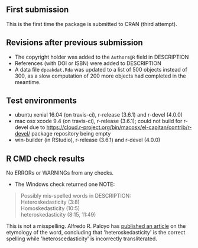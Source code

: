 ## First submission

This is the first time the package is submitted to CRAN (third attempt).

## Revisions after previous submission
* The copyright holder was added to the `Authors@R` field in DESCRIPTION
* References (with DOI or ISBN) were added to DESCRIPTION
* A data file `dpeakdat.Rda` was updated to a list of 500 objects instead of 300, 
  as a slow computation of 200 more objects had completed in the meantime.

## Test environments
* ubuntu xenial 16.04 (on travis-ci), r-release (3.6.1) and r-devel (4.0.0)
* mac osx xcode 9.4 (on travis-ci), r-release (3.6.1); could not build for r-devel due to https://cloud.r-project.org/bin/macosx/el-capitan/contrib/r-devel/ package repository being empty
* win-builder (in RStudio), r-release (3.6.1) and r-devel (4.0.0)

## R CMD check results
No ERRORs or WARNINGs from any checks.

* The Windows check returned one NOTE:

> Possibly mis-spelled words in DESCRIPTION:  
> Heteroskedasticity (3:8)  
> Homoskedasticity (10:5)  
> heteroskedasticity (8:15, 11:49)  

This is not a misspelling. Alfredo R. Paloyo has [published an article](https://www.rwi-essen.de/media/content/pages/publikationen/ruhr-economic-papers/REP_11_300.pdf) on the etymology of the word, concluding that 'heteroskedasticity' 
is the correct spelling while 'heteroscedasticity' is incorrectly transliterated.
